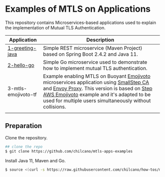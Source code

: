 # Examples of MTLS on Applications

This repository contains Microservices-based applications used to explain the implementation of Mutual TLS Authentication.

| Application                                   | Description
| ---                                           | ---         
| [1-greeting-java](1-greeting-java/README.md)  | Simple REST microservice (Maven Project) based on Spring Boot 2.4.2 and Java 11. 
| [2-hello-go](2-hello-go/README.md)            | Simple Go microservice used to demonstrate how to implement mutual TLS authentication.
| 3-mtls-emojivoto-tf                           | Example enabling MTLS on Buoyant [Emojivoto](https://github.com/buoyantio/emojivoto) microservices application using [SmallStep CA](https://github.com/smallstep/certificates) and [Envoy Proxy](https://www.envoyproxy.io/). This version is based on [Step AWS Emojivoto](https://github.com/smallstep/step-aws-emojivoto) example and it's adapted to be used for multiple users simultaneously without collisions.
|                                               |   


## Preparation

Clone the repository.
```sh
## clone the repo
$ git clone https://github.com/chilcano/mtls-apps-examples
```

Install Java 11, Maven and Go.
```sh
$ source <(curl -s https://raw.githubusercontent.com/chilcano/how-tos/master/src/devops_playground_tools_install.sh) 
```
